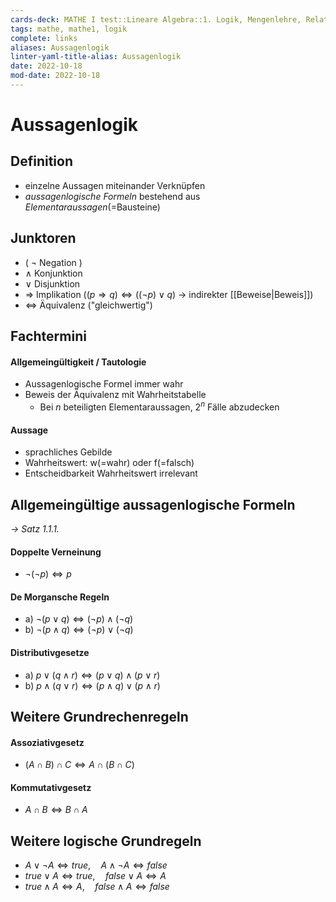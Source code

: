 ```yaml
---
cards-deck: MATHE I test::Lineare Algebra::1. Logik, Mengenlehre, Relationen
tags: mathe, mathe1, logik
complete: links
aliases: Aussagenlogik
linter-yaml-title-alias: Aussagenlogik
date: 2022-10-18
mod-date: 2022-10-18
---
```


# Aussagenlogik

## Definition
- einzelne Aussagen miteinander Verknüpfen
- *aussagenlogische Formeln* bestehend aus *Elementaraussagen*(=Bausteine)

## Junktoren
- ( $\neg$ Negation )
- $\land$ Konjunktion
- $\lor$ Disjunktion
- $\Rightarrow$ Implikation ($(p \Rightarrow q)\Leftrightarrow((\neg p) \lor q)$ -> indirekter [[Beweise|Beweis]])
- $\Leftrightarrow$ Äquivalenz ("gleichwertig")

## Fachtermini
#### Allgemeingültigkeit / Tautologie
- Aussagenlogische Formel immer wahr
- Beweis der Äquivalenz mit Wahrheitstabelle
	- Bei $n$ beteiligten Elementaraussagen, $2^n$ Fälle abzudecken
#### Aussage
- sprachliches Gebilde
- Wahrheitswert: w(=wahr) oder f(=falsch)
- Entscheidbarkeit Wahrheitswert irrelevant

## Allgemeingültige aussagenlogische Formeln
*-> Satz 1.1.1.*
#### Doppelte Verneinung
- $¬(¬p) ⇔ p$
#### De Morgansche Regeln
- a) $¬(p ∨ q) ⇔ (¬p) ∧ (¬q)$
- b) $¬(p ∧ q) ⇔ (¬p) ∨ (¬q)$
#### Distributivgesetze
- a) $p ∨ (q ∧ r) ⇔ (p ∨ q) ∧ (p ∨ r)$
- b) $p ∧ (q ∨ r) ⇔ (p ∧ q) ∨ (p ∧ r)$

## Weitere Grundrechenregeln
#### Assoziativgesetz
- $(A \cap B) \cap C \Leftrightarrow A \cap (B \cap C)$
#### Kommutativgesetz
- $A \cap B \Leftrightarrow B \cap A$

## Weitere logische Grundregeln
- $A \vee \neg A \Leftrightarrow true, \quad A \wedge \neg A \Leftrightarrow false$
- $true \vee A \Leftrightarrow true, \quad false \vee A \Leftrightarrow A$
- $true \wedge A \Leftrightarrow A, \quad false \wedge A \Leftrightarrow false$